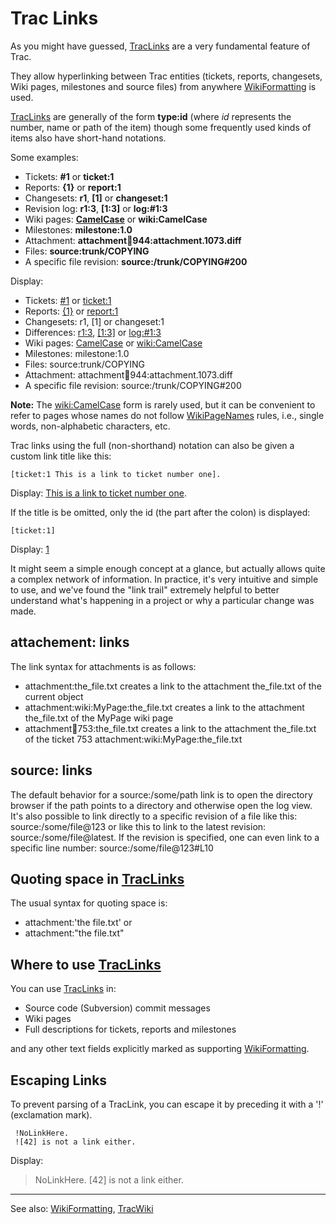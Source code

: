 # Trac Links



As you might have guessed, [TracLinks](trac-links) are a very fundamental feature of Trac.



They allow hyperlinking between Trac entities (tickets, reports, changesets, Wiki
pages, milestones and source files) from anywhere [WikiFormatting](wiki-formatting) is used.



[TracLinks](trac-links) are generally of the form **type:id** (where *id* represents the
number, name or path of the item) though some frequently used kinds of items
also have short-hand notations.



Some examples:


- Tickets: **\#1** or **ticket:1**
- Reports: **{1}** or **report:1**
- Changesets: **r1**, **\[1\]** or **changeset:1**
- Revision log: **r1:3**, **\[1:3\]** or **log:\#1:3**
- Wiki pages: **[CamelCase](camel-case)** or **wiki:CamelCase**
- Milestones: **milestone:1.0**
- Attachment: **attachment:ticket:944:attachment.1073.diff**
- Files: **source:trunk/COPYING**
- A specific file revision: **source:/trunk/COPYING\#200**


Display:


- Tickets: [\#1](https://gitlab.staging.haskell.org/ghc/ghc/issues/1) or [ticket:1](https://gitlab.staging.haskell.org/ghc/ghc/issues/1)
- Reports: [{1}](/trac/ghc/report/1) or [report:1](/trac/ghc/report/1)
- Changesets: r1, \[1\] or changeset:1
- Differences: [r1:3](/trac/ghc/log/ghc/?revs=1%3A3), [\[1:3\]](/trac/ghc/log/ghc/?revs=1%3A3) or [log:\#1:3](/trac/ghc/log/ghc/#1:3)
- Wiki pages: [CamelCase](camel-case) or [wiki:CamelCase](camel-case)
- Milestones: milestone:1.0
- Files: source:trunk/COPYING
- Attachment: attachment:ticket:944:attachment.1073.diff
- A specific file revision: source:/trunk/COPYING\#200


**Note:** The [wiki:CamelCase](camel-case) form is rarely used, but it can be convenient to refer to
pages whose names do not follow [WikiPageNames](wiki-page-names) rules, i.e., single words,
non-alphabetic characters, etc.



Trac links using the full (non-shorthand) notation can also be given a custom
link title like this:


```wiki
[ticket:1 This is a link to ticket number one].
```


Display: [This is a link to ticket number one](https://gitlab.staging.haskell.org/ghc/ghc/issues/1).



If the title is be omitted, only the id (the part after the colon) is displayed:


```wiki
[ticket:1]
```


Display: [1](https://gitlab.staging.haskell.org/ghc/ghc/issues/1)



It might seem a simple enough concept at a glance, but actually allows quite a complex network of information. In practice, it's very intuitive and simple to use, and we've found the "link trail" extremely helpful to better understand what's happening in a project or why a particular change was made.


## attachement: links



The link syntax for attachments is as follows:


- attachment:the\_file.txt creates a link to the attachment the\_file.txt of the current object
- attachment:wiki:MyPage:the\_file.txt creates a link to the attachment the\_file.txt of the MyPage wiki page
- attachment:ticket:753:the\_file.txt creates a link to the attachment the\_file.txt of the ticket 753 attachment:wiki:MyPage:the\_file.txt

## source: links



The default behavior for a source:/some/path link is to open the directory browser 
if the path points to a directory and otherwise open the log view. 
It's also possible to link directly to a specific revision of a file like this: source:/some/file\@123 
or like this to link to the latest revision: source:/some/file\@latest.
If the revision is specified, one can even link to a specific line number: source:/some/file\@123\#L10 


## Quoting space in [TracLinks](trac-links)



The usual syntax for quoting space is:


- attachment:'the file.txt' or
- attachment:"the file.txt" 

## Where to use [TracLinks](trac-links)



You can use [TracLinks](trac-links) in:


- Source code (Subversion) commit messages
- Wiki pages
- Full descriptions for tickets, reports and milestones


and any other text fields explicitly marked as supporting [WikiFormatting](wiki-formatting).


## Escaping Links



To prevent parsing of a TracLink, you can escape it by preceding it with a '!' (exclamation mark).


```wiki
 !NoLinkHere.
 ![42] is not a link either.
```


Display:


>
>
> NoLinkHere.
> \[42\] is not a link either.
>
>

---



See also: [WikiFormatting](wiki-formatting), [TracWiki](trac-wiki)
 


